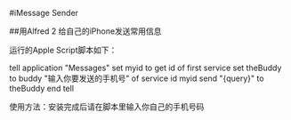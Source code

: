 #iMessage Sender

##用Alfred 2 给自己的iPhone发送常用信息

运行的Apple Script脚本如下：


tell application "Messages"
set myid to get id of first service
set theBuddy to buddy "输入你要发送的手机号" of service id myid
send "{query}" to theBuddy
end tell

使用方法：安装完成后请在脚本里输入你自己的手机号码